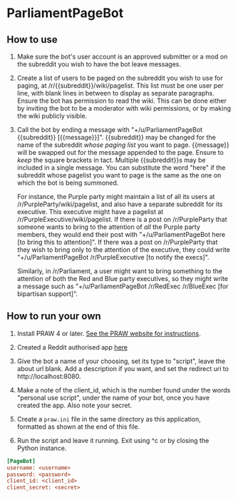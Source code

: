 # ParliamentPageBot

## How to use

1. Make sure the bot's user account is an approved submitter or a mod on the subreddit you wish to have the bot leave messages.

2. Create a list of users to be paged on the subreddit you wish to use for paging, at /r/{{subreddit}}/wiki/pagelist. This list must be one user per line, with blank lines in between to display as separate paragraphs. Ensure the bot has permission to read the wiki. This can be done either by inviting the bot to be a moderator with wiki permissions, or by making the wiki publicly visible.

3. Call the bot by ending a message with "+/u/ParliamentPageBot {{subreddit}} [{{message}}]". {{subreddit}} may be changed for the name of the subreddit *whose paging list* you want to page. {{message}} will be swapped out for the message appended to the page. Ensure to *keep* the square brackets in tact. Multiple {{subreddit}}s may be included in a single message. You can substitute the word "here" if the subreddit whose pagelist you want to page is the same as the one on which the bot is being
   summoned.

   For instance, the Purple party might maintain a list of all its users at /r/PurpleParty/wiki/pagelist, and also have a separate subreddit for its executive. This executive might have a pagelist at /r/PurpleExecutive/wiki/pagelist. If there is a post on /r/PurpleParty that someone wants to bring to the attention of *all* the Purple party members, they would end their post with "+/u/ParliamentPageBot here [to bring this to attention]". If there was a post on /r/PurpleParty
   that they wish to bring only to the attention of the executive, they could write "+/u/ParliamentPageBot /r/PurpleExecutive [to notify the execs]".

   Similarly, in /r/Parliament, a user might want to bring something to the attention of both the Red and Blue party executives, so they might write a message such as "+/u/ParliamentPageBot /r/RedExec /r/BlueExec [for bipartisan support]".

## How to run your own

1. Install PRAW 4 or later. [See the PRAW website for instructions](https://praw.readthedocs.io/en/latest/getting_started/installation.html).

2. Created a Reddit authorised app [here](https://www.reddit.com/prefs/apps/)

3. Give the bot a name of your choosing, set its type to "script", leave the about url blank. Add a description if you want, and set the redirect uri to http://localhost:8080.

4. Make a note of the client\_id, which is the number found under the words "personal use script", under the name of your bot, once you have created the app. Also note your secret.

5. Create a `praw.ini` file in the same directory as this application, formatted as shown at the end of this file.

6. Run the script and leave it running. Exit using ^c or by closing the Python instance.


```ini
[PageBot]
username: <username>
password: <password>
client_id: <client_id>
client_secret: <secret>
```
